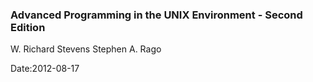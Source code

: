 ### Advanced Programming in the UNIX Environment - Second Edition

W. Richard Stevens
Stephen A. Rago

Date:2012-08-17


